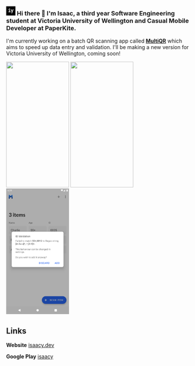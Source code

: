 ### <img src="https://github.com/isaacy2012/isaacyoung/blob/main/img/IY.svg"  width="25" height="25"> Hi there 👋 I'm Isaac, a third year Software Engineering student at Victoria University of Wellington and Casual Mobile Developer at PaperKite.

I'm currently working on a batch QR scanning app called **[MultiQR](https://github.com/isaacy2012/MultiQR)** which aims to speed up data entry and validation. I'll be making a new version for Victoria University of Wellington, coming soon!

<p float="left">
  <img src="https://isaacy.dev/img/multiqr/onboarding.gif"  width="170" height="340">
<img src="https://isaacy.dev/img/multiqr/home_screen.gif"  width="170" height="340">
<img src="https://github.com/isaacy2012/MultiQR/blob/main/readMeImages/regex_match_failure.png"  width="170" height="340">
</p>

<!-- I'm also working on a React web app written in Typescript called **[Observer](https://github.com/isaacy2012/Observer)** which helps people collect and visualise feedback.

<p float="left">    
    <img src="https://github.com/isaacy2012/Observer/blob/main/READMEImages/demo_room.gif" width="400" height="251"/>
    <img src="https://github.com/isaacy2012/Observer/blob/main/READMEImages/new_room.gif"  width="400" height="251"/>
</p>
 -->
## Links
**Website** [isaacy.dev](https://isaacy.dev)

**Google Play** [isaacy](https://play.google.com/store/apps/developer?id=isaacy)

<!--
**isaacy2012/isaacy2012** is a ✨ _special_ ✨ repository because its `README.md` (this file) appears on your GitHub profile.

Here are some ideas to get you started:

- 🔭 I’m currently working on ...
- 🌱 I’m currently learning ...
- 👯 I’m looking to collaborate on ...
- 🤔 I’m looking for help with ...
- 💬 Ask me about ...
- 📫 How to reach me: ...
- 😄 Pronouns: ...
- ⚡ Fun fact: ...
-->
